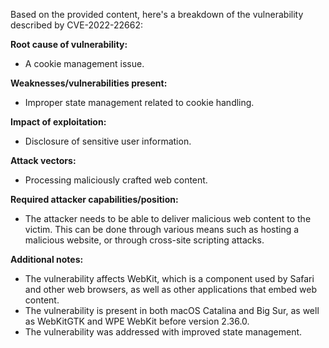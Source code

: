 Based on the provided content, here's a breakdown of the vulnerability described by CVE-2022-22662:

**Root cause of vulnerability:**
*   A cookie management issue.

**Weaknesses/vulnerabilities present:**
*   Improper state management related to cookie handling.

**Impact of exploitation:**
*   Disclosure of sensitive user information.

**Attack vectors:**
*   Processing maliciously crafted web content.

**Required attacker capabilities/position:**
*   The attacker needs to be able to deliver malicious web content to the victim. This can be done through various means such as hosting a malicious website, or through cross-site scripting attacks.

**Additional notes:**
*   The vulnerability affects WebKit, which is a component used by Safari and other web browsers, as well as other applications that embed web content.
*   The vulnerability is present in both macOS Catalina and Big Sur, as well as WebKitGTK and WPE WebKit before version 2.36.0.
*   The vulnerability was addressed with improved state management.